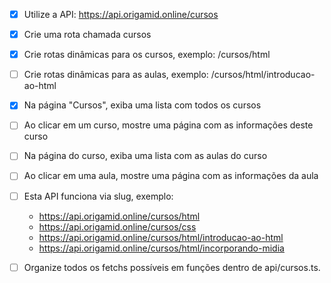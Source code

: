 - [x] Utilize a API: https://api.origamid.online/cursos
- [x] Crie uma rota chamada cursos
- [x] Crie rotas dinâmicas para os cursos, exemplo: /cursos/html
- [ ] Crie rotas dinâmicas para as aulas, exemplo: /cursos/html/introducao-ao-html
- [x] Na página "Cursos", exiba uma lista com todos os cursos
- [ ] Ao clicar em um curso, mostre uma página com as informações deste curso
- [ ] Na página do curso, exiba uma lista com as aulas do curso
- [ ] Ao clicar em uma aula, mostre uma página com as informações da aula
- [ ] Esta API funciona via slug, exemplo:

  - https://api.origamid.online/cursos/html
  - https://api.origamid.online/cursos/css
  - https://api.origamid.online/cursos/html/introducao-ao-html
  - https://api.origamid.online/cursos/html/incorporando-midia

- [ ] Organize todos os fetchs possíveis em funções dentro de api/cursos.ts.
